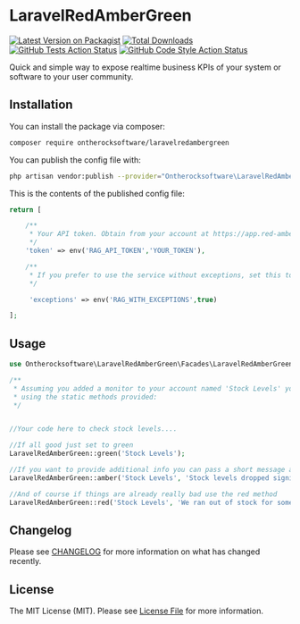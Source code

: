 # LaravelRedAmberGreen

[![Latest Version on Packagist][ico-version]][link-packagist]
[![Total Downloads][ico-downloads]][link-downloads]
[![GitHub Tests Action Status](https://img.shields.io/github/workflow/status/otrsw/laravelredambergreen/run-tests?label=tests)](https://github.com/otrsw/laravelredambergreen/actions?query=workflow%3Arun-tests+branch%3Aproduction)
[![GitHub Code Style Action Status](https://img.shields.io/github/workflow/status/otrsw/laravelredambergreen/Check%20&%20fix%20styling?label=code%20style)](https://github.com/otrsw/laravelredambergreen/actions?query=workflow%3A"Check+%26+fix+styling"+branch%3Aproduction)


Quick and simple way to expose realtime business KPIs of your system or software to your user community.

## Installation

You can install the package via composer:

```bash
composer require ontherocksoftware/laravelredambergreen
```

You can publish the config file with:
```bash
php artisan vendor:publish --provider="Ontherocksoftware\LaravelRedAmberGreen\LaravelRedAmberGreenServiceProvider"
```

This is the contents of the published config file:

```php
return [

    /**
     * Your API token. Obtain from your account at https://app.red-amber.green/
     */
    'token' => env('RAG_API_TOKEN','YOUR_TOKEN'),

    /**
     * If you prefer to use the service without exceptions, set this to false
     */

     'exceptions' => env('RAG_WITH_EXCEPTIONS',true)

];
```

## Usage

```php
use Ontherocksoftware\LaravelRedAmberGreen\Facades\LaravelRedAmberGreen;

/**
 * Assuming you added a monitor to your account named 'Stock Levels' you can interact with that monitor 
 * using the static methods provided:
 */ 


//Your code here to check stock levels....

//If all good just set to green
LaravelRedAmberGreen::green('Stock Levels');

//If you want to provide additional info you can pass a short message and a link to more in depth info
LaravelRedAmberGreen::amber('Stock Levels', 'Stock levels dropped significantly in the last 24 hours', 'https://www.mysystem.com/dashboard/stocklevels');

//And of course if things are already really bad use the red method
LaravelRedAmberGreen::red('Stock Levels', 'We ran out of stock for some products', 'https://www.mysystem.com/dashboard/outofstock');

```

## Changelog

Please see [CHANGELOG](CHANGELOG.md) for more information on what has changed recently.

## License

The MIT License (MIT). Please see [License File](LICENSE.md) for more information.

[ico-version]: https://img.shields.io/packagist/v/ontherocksoftware/laravelredambergreen.svg?style=flat-square
[ico-downloads]: https://img.shields.io/packagist/dt/ontherocksoftware/laravelredambergreen.svg?style=flat-square
[ico-travis]: https://img.shields.io/travis/ontherocksoftware/laravelredambergreen/master.svg?style=flat-square
[ico-styleci]: https://styleci.io/repos/12345678/shield

[link-packagist]: https://packagist.org/packages/ontherocksoftware/laravelredambergreen
[link-downloads]: https://packagist.org/packages/ontherocksoftware/laravelredambergreen
[link-travis]: https://travis-ci.org/ontherocksoftware/laravelredambergreen
[link-styleci]: https://styleci.io/repos/12345678
[link-author]: https://github.com/ontherocksoftware
[link-contributors]: ../../contributors
